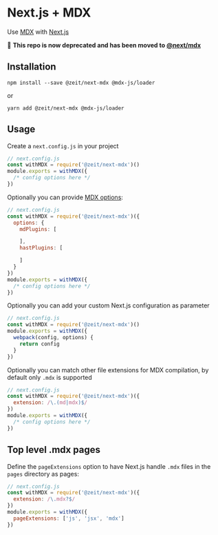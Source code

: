 # Next.js + MDX

Use [MDX](https://github.com/mdx-js/mdx) with [Next.js](https://github.com/zeit/next.js)

📢 **This repo is now deprecated and has been moved to [@next/mdx](https://github.com/zeit/next.js/tree/canary/packages/next-mdx)**

## Installation

```
npm install --save @zeit/next-mdx @mdx-js/loader
```

or

```
yarn add @zeit/next-mdx @mdx-js/loader
```

## Usage

Create a `next.config.js` in your project

```js
// next.config.js
const withMDX = require('@zeit/next-mdx')()
module.exports = withMDX({
  /* config options here */
})
```

Optionally you can provide [MDX options](https://github.com/mdx-js/mdx#options):

```js
// next.config.js
const withMDX = require('@zeit/next-mdx')({
  options: {
    mdPlugins: [

    ],
    hastPlugins: [

    ]
  }
})
module.exports = withMDX({
  /* config options here */
})
```

Optionally you can add your custom Next.js configuration as parameter

```js
// next.config.js
const withMDX = require('@zeit/next-mdx')()
module.exports = withMDX({
  webpack(config, options) {
    return config
  }
})
```

Optionally you can match other file extensions for MDX compilation, by default only `.mdx` is supported

```js
// next.config.js
const withMDX = require('@zeit/next-mdx')({
  extension: /\.(md|mdx)$/
})
module.exports = withMDX({
  /* config options here */
})
```

## Top level .mdx pages

Define the `pageExtensions` option to have Next.js handle `.mdx` files in the `pages` directory as pages:

```js
// next.config.js
const withMDX = require('@zeit/next-mdx')({
  extension: /\.mdx?$/
})
module.exports = withMDX({
  pageExtensions: ['js', 'jsx', 'mdx']
})
```
